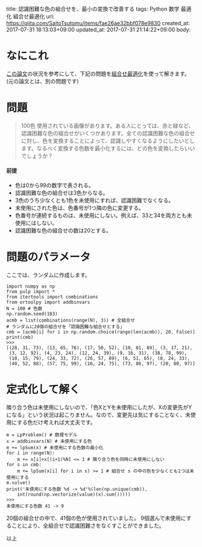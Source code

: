title: 認識困難な色の組合せを、最小の変換で改善する
tags: Python 数学 最適化 組合せ最適化
url: https://qiita.com/SaitoTsutomu/items/fae26ae32bbf078e9830
created_at: 2017-07-31 18:13:03+09:00
updated_at: 2017-07-31 21:14:22+09:00
body:

# なにこれ
[この論文](http://ci.nii.ac.jp/naid/110006250173/)の状況を参考にして、下記の問題を[組合せ最適化](http://qiita.com/SaitoTsutomu/items/bfbf4c185ed7004b5721)を使って解きます。
(元の論文とは、別の問題です)

# 問題
> 100色 使用されている画像があります。ある人にとっては、赤と緑など、認識困難な色の組合せがいくつかあります。全ての認識困難な色の組合せに対し、色を変換することによって、認識しやすくなるようにしたいとします。なるべく変換する色数を最小化するには、どの色を変換したらいいでしょうか？

#### 前提
- 色は0から99の数字で表される。
- 認識困難な色の組合せは3色からなる。
- 3色のうち少なくとも1色を未使用にすれば、認識困難でなくなる。
- 未使用にされた色は、色番号が1つ隣の色に変更する。
- 色番号が連続するものは、未使用にしない。例えば、33と34を両方とも未使用にはしない。
- 認識困難な色の組合せの数は20とする。

# 問題のパラメータ
ここでは、ランダムに作成します。

```py3:python
import numpy as np
from pulp import *
from itertools import combinations
from ortoolpy import addbinvars
N = 100 # 色数
np.random.seed(183)
acmb = list(combinations(range(N), 3)) # 全組合せ
# ランダムに20個の組合せを「認識困難な組合せとする」
cmb = [acmb[i] for i in np.random.choice(range(len(acmb)), 20, False)]
print(cmb)
>>>
[(28, 31, 73), (13, 65, 76), (17, 50, 52), (10, 81, 89), (3, 17, 21),
 (3, 12, 92), (4, 23, 24), (12, 24, 39), (9, 16, 31), (38, 78, 99),
 (10, 15, 79), (24, 33, 72), (26, 57, 89), (6, 51, 65), (8, 24, 33),
 (40, 52, 88), (57, 75, 99), (16, 24, 75), (73, 86, 97), (20, 80, 97)]
```
# 定式化して解く
隣り合う色は未使用にしないので、「色XとYを未使用にしたが、Xの変更先がYになる」という状況は起こりません。なので、変更先は気にすることなく、未使用にする色だけ考えれば大丈夫です。

```py3:python
m = LpProblem() # 数理モデル
x = addbinvars(N) # 未使用にする色
m += lpSum(x) # 未使用にする色数の最小化
for i in range(N):
    m += x[i]+x[(i+1)%N] <= 1 # 隣り合う色を同時に未使用にしない
for s in cmb:
    m += lpSum(x[i] for i in s) >= 1 # 組合せ s の中の色を少なくとも1つは未使用にする
m.solve()
print('未使用にする色数 %d -> %d'%(len(np.unique(cmb)),
    int(round(np.vectorize(value)(x).sum()))))
>>>
未使用にする色数 41 -> 9
```
20個の組合せの中で、41個の色が使用されていました。
9個選んで未使用にすることにより、全組合せで認識困難さをなくすことができました。

以上



